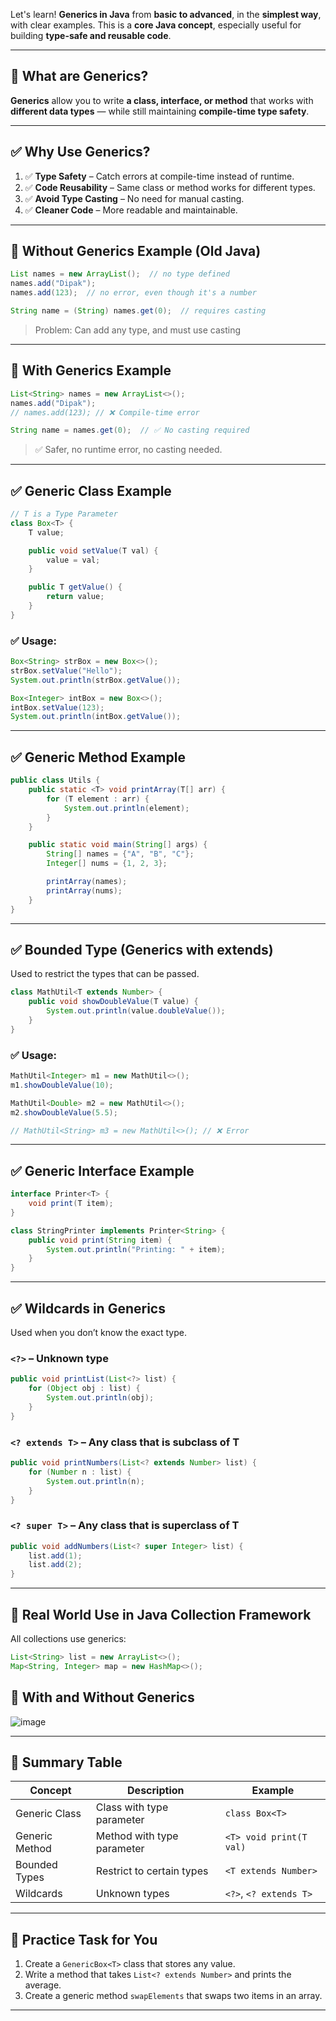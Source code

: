 Let's learn! **Generics in Java** from **basic to advanced**, in the **simplest way**, with clear examples. This is a **core Java concept**, especially useful for building **type-safe and reusable code**.

---

## 🧠 What are Generics?

**Generics** allow you to write **a class, interface, or method** that works with **different data types** — while still maintaining **compile-time type safety**.

---

## ✅ Why Use Generics?

1. ✅ **Type Safety** – Catch errors at compile-time instead of runtime.
2. ✅ **Code Reusability** – Same class or method works for different types.
3. ✅ **Avoid Type Casting** – No need for manual casting.
4. ✅ **Cleaner Code** – More readable and maintainable.

---

## 🧩 Without Generics Example (Old Java)

```java
List names = new ArrayList();  // no type defined
names.add("Dipak");
names.add(123);  // no error, even though it's a number

String name = (String) names.get(0);  // requires casting
```

> Problem: Can add any type, and must use casting

---

## 🧩 With Generics Example

```java
List<String> names = new ArrayList<>();
names.add("Dipak");
// names.add(123); // ❌ Compile-time error

String name = names.get(0);  // ✅ No casting required
```

> ✅ Safer, no runtime error, no casting needed.

---

## ✅ Generic Class Example

```java
// T is a Type Parameter
class Box<T> {
    T value;

    public void setValue(T val) {
        value = val;
    }

    public T getValue() {
        return value;
    }
}
```

### ✅ Usage:

```java
Box<String> strBox = new Box<>();
strBox.setValue("Hello");
System.out.println(strBox.getValue());

Box<Integer> intBox = new Box<>();
intBox.setValue(123);
System.out.println(intBox.getValue());
```

---

## ✅ Generic Method Example

```java
public class Utils {
    public static <T> void printArray(T[] arr) {
        for (T element : arr) {
            System.out.println(element);
        }
    }

    public static void main(String[] args) {
        String[] names = {"A", "B", "C"};
        Integer[] nums = {1, 2, 3};

        printArray(names);
        printArray(nums);
    }
}
```

---

## ✅ Bounded Type (Generics with extends)

Used to restrict the types that can be passed.

```java
class MathUtil<T extends Number> {
    public void showDoubleValue(T value) {
        System.out.println(value.doubleValue());
    }
}
```

### ✅ Usage:

```java
MathUtil<Integer> m1 = new MathUtil<>();
m1.showDoubleValue(10);

MathUtil<Double> m2 = new MathUtil<>();
m2.showDoubleValue(5.5);

// MathUtil<String> m3 = new MathUtil<>(); // ❌ Error
```

---

## ✅ Generic Interface Example

```java
interface Printer<T> {
    void print(T item);
}

class StringPrinter implements Printer<String> {
    public void print(String item) {
        System.out.println("Printing: " + item);
    }
}
```

---

## ✅ Wildcards in Generics

Used when you don’t know the exact type.

### `<?>` – Unknown type

```java
public void printList(List<?> list) {
    for (Object obj : list) {
        System.out.println(obj);
    }
}
```

### `<? extends T>` – Any class that is subclass of T

```java
public void printNumbers(List<? extends Number> list) {
    for (Number n : list) {
        System.out.println(n);
    }
}
```

### `<? super T>` – Any class that is superclass of T

```java
public void addNumbers(List<? super Integer> list) {
    list.add(1);
    list.add(2);
}
```

---

## 🚀 Real World Use in Java Collection Framework

All collections use generics:

```java
List<String> list = new ArrayList<>();
Map<String, Integer> map = new HashMap<>();
```

## 🧩 With and Without Generics

![image](https://github.com/user-attachments/assets/ca18f432-b134-4369-93db-5ef67e041a43)


---

## 📌 Summary Table

| Concept        | Description                | Example                 |
| -------------- | -------------------------- | ----------------------- |
| Generic Class  | Class with type parameter  | `class Box<T>`          |
| Generic Method | Method with type parameter | `<T> void print(T val)` |
| Bounded Types  | Restrict to certain types  | `<T extends Number>`    |
| Wildcards      | Unknown types              | `<?>`, `<? extends T>`  |

---

## 🧪 Practice Task for You

1. Create a `GenericBox<T>` class that stores any value.
2. Write a method that takes `List<? extends Number>` and prints the average.
3. Create a generic method `swapElements` that swaps two items in an array.

---
